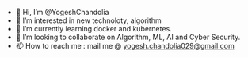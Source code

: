 - 👋 Hi, I’m @YogeshChandolia
- 👀 I’m interested in new technoloty, algorithm
- 🌱 I’m currently learning docker and kubernetes.
- 💞️ I’m looking to collaborate on Algorithm, ML, AI and Cyber Security.
- 📫 How to reach me : mail me @ yogesh.chandolia029@gmail.com

<!---
YogeshChandolia/YogeshChandolia is a ✨ special ✨ repository because its `README.md` (this file) appears on your GitHub profile.
You can click the Preview link to take a look at your changes.
--->
